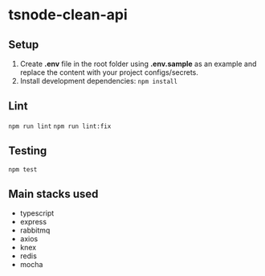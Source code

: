 # tsnode-clean-api

## Setup

1. Create **.env** file in the root folder using **.env.sample** as an example and replace the content with your project configs/secrets.
2. Install development dependencies:
   `npm install`

## Lint

`npm run lint`
`npm run lint:fix`

## Testing

`npm test`


## Main stacks used

- typescript
- express
- rabbitmq
- axios
- knex
- redis
- mocha
